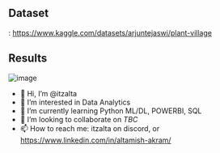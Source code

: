 ## Dataset
: https://www.kaggle.com/datasets/arjuntejaswi/plant-village




## Results
![image](https://github.com/itzalta/itzalta/assets/144862942/de8e1439-2750-41fa-9a0c-e4bff654bcca)





- 👋 Hi, I’m @itzalta
- 👀 I’m interested in Data Analytics 
- 🌱 I’m currently learning Python ML/DL, POWERBI, SQL
- 💞️ I’m looking to collaborate on *TBC*
- 📫 How to reach me: itzalta on discord, or https://www.linkedin.com/in/altamish-akram/

<!---
itzalta/itzalta is a ✨ special ✨ repository because its `README.md` (this file) appears on your GitHub profile.
You can click the Preview link to take a look at your changes.
--->
